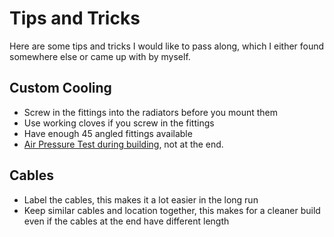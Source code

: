 # Tips and Tricks

Here are some tips and tricks I would like to pass along, which I either found somewhere else or came up with by myself.

## Custom Cooling

* Screw in the fittings into the radiators before you mount them
* Use working cloves if you screw in the fittings
* Have enough 45 angled fittings available
* [Air Pressure Test during building](lessons-learned.md#air-pressure-testing), not at the end.

## Cables

* Label the cables, this makes it a lot easier in the long run
* Keep similar cables and location together, this makes for a cleaner build even if the cables at the end have different length

